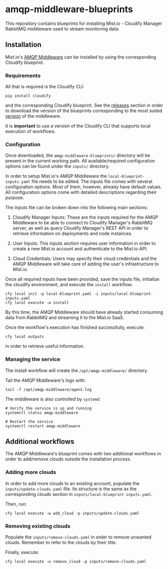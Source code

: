 # amqp-middleware-blueprints

This repository contains blueprints for installing Mist.io - Cloudify Manager
RabbitMQ middleware used to stream monitoring data.

## Installation

Mist.io's [AMQP Middleware](https://github.com/mistio/amqp-middleware)
can be installed by using the corresponding Cloudify blueprint.

### Requirements

All that is required is the Cloudify CLI:

    pip install cloudify

and the corresponding Cloudify blueprint. See the [releases](https://github.com/mistio/amqp-middleware-blueprints/releases)
section in order to download the version of the blueprints corresponding to the
most suited [version](https://github.com/mistio/amqp-middleware/releases)
of the middleware.

It is **important** to use a version of the Cloudify CLI that supports local
execution of workflows.

### Configuration

Once downloaded, the `amqp-middleware-blueprints/` directory will be present
in the current working path. All available/required configuration options can
be found under the `inputs/` directory.

In order to setup Mist.io's AMQP Middleware the `local-blueprint-inputs.yaml`
file needs to be edited. The inputs file comes with several configuration
options. Most of them, however, already have default values. All configuration
options come with detailed descriptions regarding their purpose.

The inputs file can be broken down into the following main sections:

1. Cloudify Manager Inputs: These are the inputs required for the AMQP
Middleware to be able to connect to Cloudify Manager's RabbitMQ server,
as well as query Cloudify Manager's REST API in order to retrieve information
on deployments and node instances.

2. User Inputs: This inputs section requires user information in order to
create a new Mist.io account and authenticate to the Mist.io API.

3. Cloud Credentials: Users may specify their cloud credentials and the AMQP
Middleware will take care of adding the user's infrastructure to Mist.io.

Once all required inputs have been provided, save the inputs file, initialize
the cloudify environment, and execute the `install` workflow:

    cfy local init -p local-blueprint.yaml -i inputs/local-blueprint-inputs.yaml
    cfy local execute -w install

By this time, the AMQP Middleware should have already started consuming data
from RabbitMQ and streaming it to the Mist.io SaaS.

Once the workflow's execution has finished successfully, execute:

    cfy local outputs

in order to retrieve useful information.

### Managing the service

The install workflow will create the `/opt/amqp-middleware/` directory.

Tail the AMQP Middleware's logs with:

    tail -f /opt/amqp-middleware/agent.log

The middleware is also controlled by `systemd`:

    # Verify the service is up and running
    systemctl status amqp-middleware

    # Restart the service
    systemctl restart amqp-middleware

## Additional workflows

The AMQP Middleware's blueprint comes with two additional workflows in order to
add/remove clouds outside the installation process.

### Adding more clouds

In order to add more clouds to an existing account, populate the `inputs/update-clouds.yaml` file.
Its structure is the same as the corresponding clouds section in `inputs/local-blueprint-inputs.yaml`.

Then, run:

    cfy local execute -w add_cloud -p inputs/update-clouds.yaml

### Removing existing clouds

Populate the `inputs/remove-clouds.yaml` in order to remove unwanted clouds.
Remember to refer to the clouds by their title.

Finally, execute:

    cfy local execute -w remove_cloud -p inputs/remove-clouds.yaml
